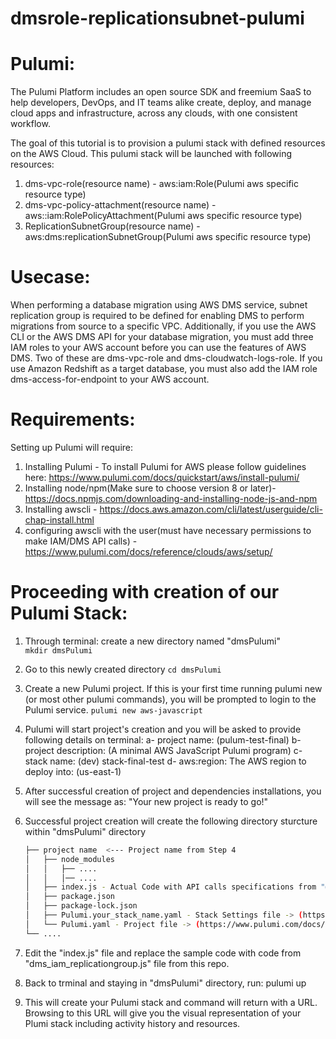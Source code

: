 # dmsrole-replicationsubnet-pulumi

Pulumi:
=======
The Pulumi Platform includes an open source SDK and freemium SaaS to help developers, DevOps, and IT teams alike create, deploy, and manage cloud apps and infrastructure, across any clouds, with one consistent workflow.

The goal of this tutorial is to provision a pulumi stack with defined resources on the AWS Cloud. This pulumi stack will be launched with following resources:
  1. dms-vpc-role(resource name) - aws:iam:Role(Pulumi aws specific resource type) 
  2. dms-vpc-policy-attachment(resource name) - aws::iam:RolePolicyAttachment(Pulumi aws specific resource type)
  3. ReplicationSubnetGroup(resource name) - aws:dms:replicationSubnetGroup(Pulumi aws specific resource type)

Usecase:
=========
When performing a database migration using AWS DMS service, subnet replication group is required to be defined for enabling DMS to perform migrations from source to a specific VPC. Additionally, if you use the AWS CLI or the AWS DMS API for your database migration, you must add three IAM roles to your AWS account before you can use the features of AWS DMS. Two of these are dms-vpc-role and dms-cloudwatch-logs-role. If you use Amazon Redshift as a target database, you must also add the IAM role dms-access-for-endpoint to your AWS account.

Requirements:
=============
Setting up Pulumi will require:
1. Installing Pulumi - To install Pulumi for AWS please follow guidelines here: https://www.pulumi.com/docs/quickstart/aws/install-pulumi/
2. Installing node/npm(Make sure to choose version 8 or later)- https://docs.npmjs.com/downloading-and-installing-node-js-and-npm
3. Installing awscli - https://docs.aws.amazon.com/cli/latest/userguide/cli-chap-install.html
4. configuring awscli with the user(must have necessary permissions to make IAM/DMS API calls) - https://www.pulumi.com/docs/reference/clouds/aws/setup/

Proceeding with creation of our Pulumi Stack:
=============================================
1. Through terminal: create a new directory named "dmsPulumi"  
   ```mkdir dmsPulumi```
2. Go to this newly created directory
   ```cd dmsPulumi```
3. Create a new Pulumi project. If this is your first time running pulumi new (or most other pulumi commands), you will be prompted to login to the Pulumi service.
   ```pulumi new aws-javascript``` 
4. Pulumi will start project's creation and you will be asked to provide following details on terminal:
   a- project name: (pulum-test-final)
   b- project description: (A minimal AWS JavaScript Pulumi program)
   c- stack name: (dev) stack-final-test
   d- aws:region: The AWS region to deploy into: (us-east-1)
5. After successful creation of project and dependencies installations, you will see the message as: "Your new project is ready to go!"
6. Successful project creation will create the following directory sturcture within "dmsPulumi" directory

   ```bash
   ├── project name  <--- Project name from Step 4
   │   ├── node_modules
   │   │   ├── ....
   │   │   │── ....
   │   ├── index.js - Actual Code with API calls specifications from "@pulumi/aws" module
   │   ├── package.json
   │   ├── package-lock.json
   │   ├── Pulumi.your_stack_name.yaml - Stack Settings file -> (https://www.pulumi.com/docs/reference/project/#stack-settings-file)
   │   └── Pulumi.yaml - Project file -> (https://www.pulumi.com/docs/reference/project/#pulumi-yaml)
   └── ....
   ```
7. Edit the "index.js" file and replace the sample code with code from "dms_iam_replicationgroup.js" file from this repo.
8. Back to trminal and staying in "dmsPulumi" directory, run:
   pulumi up
9. This will create your Pulumi stack and command will return with a URL. Browsing to this URL will give you the visual representation of your Plumi stack including activity history and resources.
   
